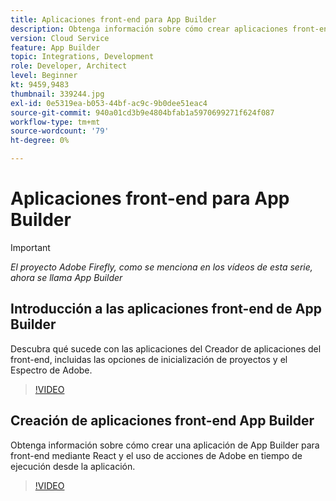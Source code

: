 ```yaml
---
title: Aplicaciones front-end para App Builder
description: Obtenga información sobre cómo crear aplicaciones front-end de App Builder.
version: Cloud Service
feature: App Builder
topic: Integrations, Development
role: Developer, Architect
level: Beginner
kt: 9459,9483
thumbnail: 339244.jpg
exl-id: 0e5319ea-b053-44bf-ac9c-9b0dee51eac4
source-git-commit: 940a01cd3b9e4804bfab1a5970699271f624f087
workflow-type: tm+mt
source-wordcount: '79'
ht-degree: 0%

---
```


# Aplicaciones front-end para App Builder

>[!IMPORTANT]
>
> _El proyecto Adobe Firefly, como se menciona en los vídeos de esta serie, ahora se llama App Builder_

## Introducción a las aplicaciones front-end de App Builder

Descubra qué sucede con las aplicaciones del Creador de aplicaciones del front-end, incluidas las opciones de inicialización de proyectos y el Espectro de Adobe.

>[!VIDEO](https://video.tv.adobe.com/v/339247/?quality=12&learn=on)

## Creación de aplicaciones front-end App Builder

Obtenga información sobre cómo crear una aplicación de App Builder para front-end mediante React y el uso de acciones de Adobe en tiempo de ejecución desde la aplicación.

>[!VIDEO](https://video.tv.adobe.com/v/339248/?quality=12&learn=on)

